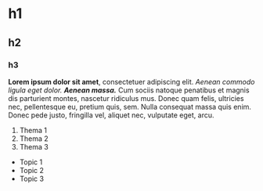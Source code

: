 # h1
## h2
### h3

**Lorem ipsum dolor sit amet**, consectetuer adipiscing elit. *Aenean commodo ligula eget dolor.* ***Aenean massa.*** Cum sociis natoque penatibus et magnis dis parturient montes, nascetur ridiculus mus. Donec quam felis, ultricies nec, pellentesque eu, pretium quis, sem. Nulla consequat massa quis enim. Donec pede justo, fringilla vel, aliquet nec, vulputate eget, arcu.

1. Thema 1
2. Thema 2
3. Thema 3

- Topic 1
- Topic 2
- Topic 3
